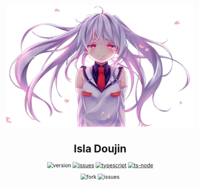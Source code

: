 <div align="center">

![banner](./public/images/hero-parallax.png)

# Isla Doujin

![version](https://img.shields.io/github/package-json/v/mangadi3859/doujin2?filename=package.json&style=flat-square&logo=json&logoColor=blue)
[![issues](https://img.shields.io/github/issues/mangadi3859/doujin2?color=yellow&logo=github&logoColor=yellow&style=flat-square)](https://github.com/mangadi3859/doujin2/issues)
[![typescript](https://img.shields.io/github/package-json/dependency-version/mangadi3859/doujin2/dev/typescript?logo=typescript&style=flat-square)](https://www.npmjs.com/package/typescript)
[![ts-node](https://img.shields.io/github/package-json/dependency-version/mangadi3859/doujin2/dev/ts-node?logo=typescript&style=flat-square)](https://www.npmjs.com/package/ts-node)

![fork](https://img.shields.io/github/forks/mangadi3859/doujin2?style=social)
![issues](https://img.shields.io/github/forks/mangadi3859/doujin2?style=social)

</div
